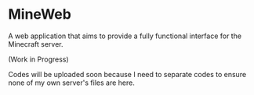 # MineWeb
A web application that aims to provide a fully functional interface for the Minecraft server.

(Work in Progress)

Codes will be uploaded soon because I need to separate codes to ensure none of my own server's files are here. 
